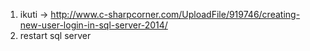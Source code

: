 1. ikuti -> http://www.c-sharpcorner.com/UploadFile/919746/creating-new-user-login-in-sql-server-2014/
2. restart sql server
